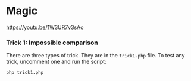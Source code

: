 # Magic

https://youtu.be/1W3UR7v3sAo


### Trick 1: Impossible comparison

There are three types of trick. They are in the `trick1.php` file.
To test any trick, uncomment one and run the script:

```bash
php trick1.php
```